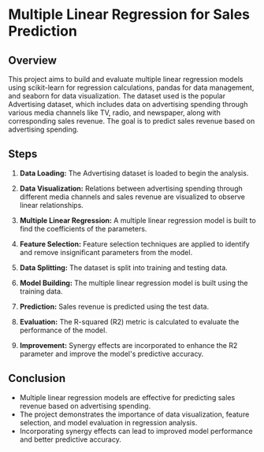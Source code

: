 # Multiple Linear Regression for Sales Prediction

## Overview
This project aims to build and evaluate multiple linear regression models using scikit-learn for regression calculations, pandas for data management, and seaborn for data visualization. The dataset used is the popular Advertising dataset, which includes data on advertising spending through various media channels like TV, radio, and newspaper, along with corresponding sales revenue. The goal is to predict sales revenue based on advertising spending.

## Steps

1. **Data Loading:** The Advertising dataset is loaded to begin the analysis.

2. **Data Visualization:** Relations between advertising spending through different media channels and sales revenue are visualized to observe linear relationships.

3. **Multiple Linear Regression:** A multiple linear regression model is built to find the coefficients of the parameters.

4. **Feature Selection:** Feature selection techniques are applied to identify and remove insignificant parameters from the model.

5. **Data Splitting:** The dataset is split into training and testing data.

6. **Model Building:** The multiple linear regression model is built using the training data.

7. **Prediction:** Sales revenue is predicted using the test data.

8. **Evaluation:** The R-squared (R2) metric is calculated to evaluate the performance of the model.

9. **Improvement:** Synergy effects are incorporated to enhance the R2 parameter and improve the model's predictive accuracy.

## Conclusion
- Multiple linear regression models are effective for predicting sales revenue based on advertising spending.
- The project demonstrates the importance of data visualization, feature selection, and model evaluation in regression analysis.
- Incorporating synergy effects can lead to improved model performance and better predictive accuracy.
